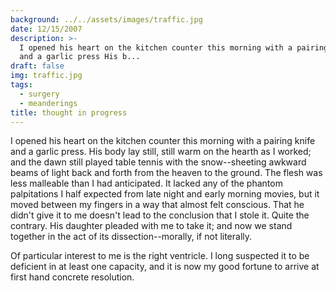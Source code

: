 ```yaml
---
background: ../../assets/images/traffic.jpg
date: 12/15/2007
description: >-
  I opened his heart on the kitchen counter this morning with a pairing knife
  and a garlic press His b...
draft: false
img: traffic.jpg
tags:
  - surgery
  - meanderings
title: thought in progress
---
```


I opened his heart on the kitchen counter this morning with a pairing knife and a garlic press. His body lay still, still warm on the hearth as I worked; and the dawn still played table tennis with the snow--sheeting awkward beams of light back and forth from the heaven to the ground. The flesh was less malleable than I had anticipated. It lacked any of the phantom palpitations I half expected from late night and early morning movies, but it moved between my fingers in a way that almost felt conscious. That he didn't give it to me doesn't lead to the conclusion that I stole it. Quite the contrary. His daughter pleaded with me to take it; and now we stand together in the act of its dissection--morally, if not literally.

Of particular interest to me is the right ventricle. I long suspected it to be deficient in at least one capacity, and it is now my good fortune to arrive at first hand concrete resolution.
